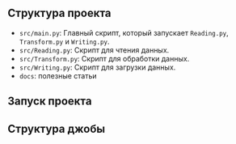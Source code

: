 ## Структура проекта
- `src/main.py`: Главный скрипт, который запускает `Reading.py`, `Transform.py` и `Writing.py`.
- `src/Reading.py`: Скрипт для чтения данных.
- `src/Transform.py`: Скрипт для обработки данных.
- `src/Writing.py`: Скрипт для загрузки данных.
- `docs`: полезные статьи

## Запуск проекта



## Структура джобы

